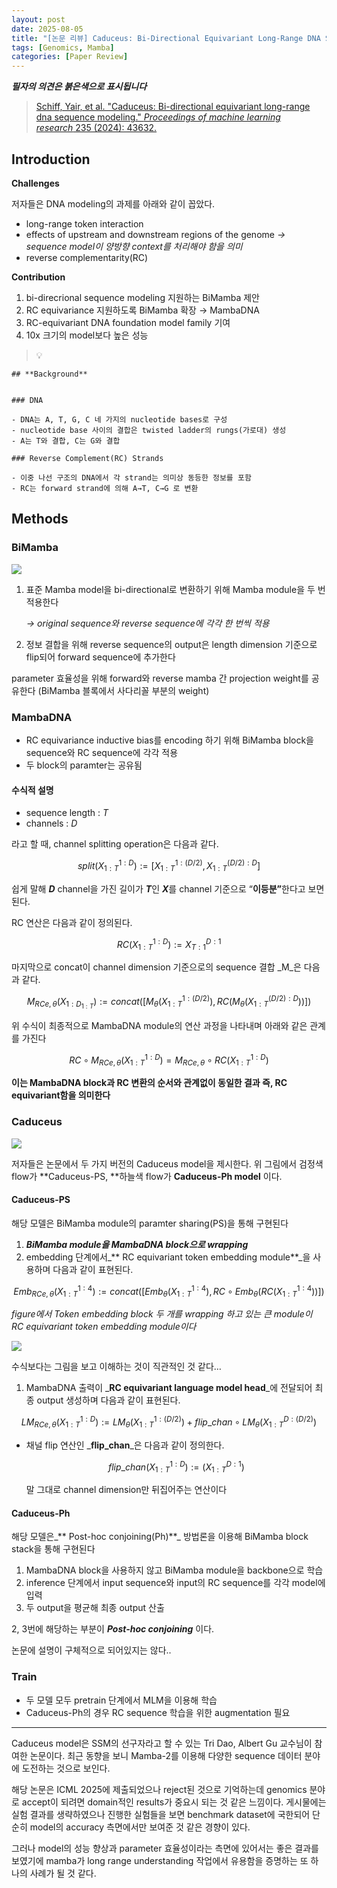 ```yaml
---
layout: post
date: 2025-08-05
title: "[논문 리뷰] Caduceus: Bi-Directional Equivariant Long-Range DNA Sequence Modeling"
tags: [Genomics, Mamba]
categories: [Paper Review]
---
```


<span class="notion-red">_**필자의 의견은 붉은색으로 표시됩니다**_</span>


> [Schiff, Yair, et al. "Caduceus: Bi-directional equivariant long-range dna sequence modeling." ](https://pmc.ncbi.nlm.nih.gov/articles/PMC12189541/)[_Proceedings of machine learning research_](https://pmc.ncbi.nlm.nih.gov/articles/PMC12189541/)[ 235 (2024): 43632.](https://pmc.ncbi.nlm.nih.gov/articles/PMC12189541/)



## Introduction


**Challenges**


저자들은 DNA modeling의 과제를 아래와 같이 꼽았다.

- long-range token interaction
- effects of upstream and downstream regions of the genome 
_→ sequence model이 양방향 context를 처리해야 함을 의미_
- reverse complementarity(RC)

**Contribution**

1. bi-direcrional sequence modeling 지원하는 BiMamba 제안
1. RC equivariance 지원하도록 BiMamba 확장 → MambaDNA
1. RC-equivariant DNA foundation model family 기여
1. 10x 크기의 model보다 높은 성능

> 💡 


	## **Background**


	### DNA

	- DNA는 A, T, G, C 네 가지의 nucleotide bases로 구성
	- nucleotide base 사이의 결합은 twisted ladder의 rungs(가로대) 생성
	- A는 T와 결합, C는 G와 결합

	### Reverse Complement(RC) Strands

	- 이중 나선 구조의 DNA에서 각 strand는 의미상 동등한 정보를 포함
	- RC는 forward strand에 의해 A→T, C→G 로 변환


## Methods



### BiMamba


![](https://prod-files-secure.s3.us-west-2.amazonaws.com/542b861c-36a8-4051-84e5-8804b6728dba/2c247d59-7815-4980-99f0-8f0d21f445a7/image.png?X-Amz-Algorithm=AWS4-HMAC-SHA256&X-Amz-Content-Sha256=UNSIGNED-PAYLOAD&X-Amz-Credential=ASIAZI2LB4662NUWAPLW%2F20250815%2Fus-west-2%2Fs3%2Faws4_request&X-Amz-Date=20250815T150828Z&X-Amz-Expires=3600&X-Amz-Security-Token=IQoJb3JpZ2luX2VjEBYaCXVzLXdlc3QtMiJHMEUCIQDueFKKPDFdJ7vJQGypM7DK24FGw7M8nTDdgZpqNXGccgIgMgvhbroxsizW87t9Trp6fYnOabuozHF%2BnUzND7ANHskq%2FwMIXxAAGgw2Mzc0MjMxODM4MDUiDGiRlrfcp3W1UfcRSyrcA8u3tGbkiC%2Bz6mQguBFmsn0Lkg5PX88IkP9bgF4BSqgFXWtDcgZd8EW0334VCsO2HAnkHH7UsSW0UEqb3V1%2Fs3cL93OjQfu%2BZkH6yqsGiWls3L3%2Bfxv3WQXvygriQuR%2FDxvEzv13WEgduOblQ6IHQ5GD%2B0Deb3CjtBwE0NUzKvCO7%2B6dSXTNoUiq2cnIHSGtJwyjL3lDA1YL7PC%2FS%2F%2BVeYIlH7Q4eBcRITdl7wiThWTxWG5aCr5XunlgP0bT%2FSGkKsf9R7T%2FPU6h5NplGA0tQmqI6TI3SB9UX8BVlBxUmZDYrip02hkB%2F81ZraYSSt9Z5zPcZPK4Aj3C3cfXz5HFkqsPidb%2FSWopsNCQoO%2BlYTPdcxqRDP1smzfUXpSV6ey8Q9DwOQZBp6AwJIidb2kk9mik7Ndx8tUnzp1CZp5BduYeMZWYT59gRILNfXqvD24441Xbw8fF13hr%2FeNbKjiBGHsrB3COhJfBQ2SeoNx4KQjKMwxdInPsymiPRvEQwkOgg1g7g29CRYmehBGcmjv1U5Dnwexc0qIs8GScbZGj5CxyRv8PRRci4F4U5pIRpOqWsAhKPIvNXwZatBIKwnswnm0ZDExyBDeuGmFaBrs8%2ByFRV5NZM2Boupzt2l%2BZMJD0%2FMQGOqUB%2BC%2Fm3f5TJcCm9Uake1LuEGDIaG0jKFgRWKm1LiY%2FGg5R0P4kjmje0N1ua8wJCfIn68qHulLex247uPpKiojhPek5spawKVU7a8z23yLq4gYIGFhjDhjt5kfEhawsQv6URgZjdWGG63GHk1inE%2Fohw3Dvm30WcapVcREmIHLYmmcK4bIcqmhGtOr0hD59Kn38pqM0udUSh5U3YhEGbTFZl2bYFo8P&X-Amz-Signature=f43b455ee2a46b0a37864223f2b2c372a6f7b3badc105501883e5d438ef81db1&X-Amz-SignedHeaders=host&x-amz-checksum-mode=ENABLED&x-id=GetObject)

1. 표준 Mamba model을 bi-directional로 변환하기 위해 Mamba module을 두 번 적용한다

	_→ original sequence와 reverse sequence에 각각 한 번씩 적용_

1. 정보 결합을 위해 reverse sequence의 output은 length dimension 기준으로 flip되어 forward sequence에 추가한다

parameter 효율성을 위해 forward와 reverse mamba 간 projection weight를 공유한다 (BiMamba 블록에서 사다리꼴 부분의 weight)



### MambaDNA

- RC equivariance inductive bias를 encoding 하기 위해 BiMamba block을 sequence와 RC sequence에 각각 적용
- 두 block의 paramter는 공유됨


#### 수식적 설명

- sequence length : _T_
- channels : _D_

라고 할 때,  channel splitting operation은 다음과 같다.


$$
split(X^{1:D}_{1:T}):=[X^{1:(D/2)}_{1:T},X^{(D/2):D}_{1:T}]
$$


<span class="notion-red">쉽게 말해 </span><span class="notion-red">_**D**_</span><span class="notion-red"> channel을 가진 길이가 </span><span class="notion-red">_**T**_</span><span class="notion-red">인 </span><span class="notion-red">_**X**_</span><span class="notion-red">를 channel 기준으로 “</span><span class="notion-red">**이등분”**</span><span class="notion-red">한다고 보면 된다.</span>


RC 연산은 다음과 같이 정의된다.


$$
RC(X^{1:D}_{1:T}):=X^{D:1}_{T:1}
$$


마지막으로 concat이 channel dimension 기준으로의 sequence 결합 _M_은 다음과 같다.


$$
M_{RCe,\theta}(X_{1:D_{1:T}}):=concat([M_{\theta}(X^{1:(D/2)}_{1:T}),RC(M_{\theta}(X^{(D/2):D}_{1:T}))])
$$


위 수식이 최종적으로 MambaDNA module의 연산 과정을 나타내며 아래와 같은 관계를 가진다


$$
RC\circ M_{RCe,\theta}(X^{1:D}_{1:T}) = M_{RCe,\theta} \circ RC(X^{1:D}_{1:T})
$$


**이는 MambaDNA block과 RC 변환의 순서와 관계없이 동일한 결과 즉, RC equivariant함을 의미한다**



### Caduceus


![](https://prod-files-secure.s3.us-west-2.amazonaws.com/542b861c-36a8-4051-84e5-8804b6728dba/f94a60d7-8145-473b-aef9-7c68d3ec604a/image.png?X-Amz-Algorithm=AWS4-HMAC-SHA256&X-Amz-Content-Sha256=UNSIGNED-PAYLOAD&X-Amz-Credential=ASIAZI2LB4662NUWAPLW%2F20250815%2Fus-west-2%2Fs3%2Faws4_request&X-Amz-Date=20250815T150828Z&X-Amz-Expires=3600&X-Amz-Security-Token=IQoJb3JpZ2luX2VjEBYaCXVzLXdlc3QtMiJHMEUCIQDueFKKPDFdJ7vJQGypM7DK24FGw7M8nTDdgZpqNXGccgIgMgvhbroxsizW87t9Trp6fYnOabuozHF%2BnUzND7ANHskq%2FwMIXxAAGgw2Mzc0MjMxODM4MDUiDGiRlrfcp3W1UfcRSyrcA8u3tGbkiC%2Bz6mQguBFmsn0Lkg5PX88IkP9bgF4BSqgFXWtDcgZd8EW0334VCsO2HAnkHH7UsSW0UEqb3V1%2Fs3cL93OjQfu%2BZkH6yqsGiWls3L3%2Bfxv3WQXvygriQuR%2FDxvEzv13WEgduOblQ6IHQ5GD%2B0Deb3CjtBwE0NUzKvCO7%2B6dSXTNoUiq2cnIHSGtJwyjL3lDA1YL7PC%2FS%2F%2BVeYIlH7Q4eBcRITdl7wiThWTxWG5aCr5XunlgP0bT%2FSGkKsf9R7T%2FPU6h5NplGA0tQmqI6TI3SB9UX8BVlBxUmZDYrip02hkB%2F81ZraYSSt9Z5zPcZPK4Aj3C3cfXz5HFkqsPidb%2FSWopsNCQoO%2BlYTPdcxqRDP1smzfUXpSV6ey8Q9DwOQZBp6AwJIidb2kk9mik7Ndx8tUnzp1CZp5BduYeMZWYT59gRILNfXqvD24441Xbw8fF13hr%2FeNbKjiBGHsrB3COhJfBQ2SeoNx4KQjKMwxdInPsymiPRvEQwkOgg1g7g29CRYmehBGcmjv1U5Dnwexc0qIs8GScbZGj5CxyRv8PRRci4F4U5pIRpOqWsAhKPIvNXwZatBIKwnswnm0ZDExyBDeuGmFaBrs8%2ByFRV5NZM2Boupzt2l%2BZMJD0%2FMQGOqUB%2BC%2Fm3f5TJcCm9Uake1LuEGDIaG0jKFgRWKm1LiY%2FGg5R0P4kjmje0N1ua8wJCfIn68qHulLex247uPpKiojhPek5spawKVU7a8z23yLq4gYIGFhjDhjt5kfEhawsQv6URgZjdWGG63GHk1inE%2Fohw3Dvm30WcapVcREmIHLYmmcK4bIcqmhGtOr0hD59Kn38pqM0udUSh5U3YhEGbTFZl2bYFo8P&X-Amz-Signature=b42a474b431ed4edfbc7a47ed781d3e5bf716b4f0f39619c70e246bec709d3b6&X-Amz-SignedHeaders=host&x-amz-checksum-mode=ENABLED&x-id=GetObject)


저자들은 논문에서 두 가지 버전의 Caduceus model을 제시한다. 위 그림에서 검정색 flow가 **Caduceus-PS, **하늘색 flow가 **Caduceus-Ph model** 이다.



#### Caduceus-PS


해당 모델은 BiMamba module의 paramter sharing(PS)을 통해 구현된다

1. _**BiMamba module을 MambaDNA block으로 wrapping**_
1. embedding 단계에서_** RC equivariant token embedding module**_을 사용하며 다음과 같이 표현된다.

$$
Emb_{RCe,\theta}(X^{1:4}_{1:T}):=concat([Emb_{\theta}(X^{1:4}_{1:T}),RC \circ Emb_{\theta}(RC(X^{1:4}_{1:T}))])
$$


_figure에서 Token embedding block 두 개를 wrapping 하고 있는 큰 module이 RC equivariant token embedding module이다_


![](https://prod-files-secure.s3.us-west-2.amazonaws.com/542b861c-36a8-4051-84e5-8804b6728dba/b175e4da-71eb-4e91-8c23-a06dabe673c9/image.png?X-Amz-Algorithm=AWS4-HMAC-SHA256&X-Amz-Content-Sha256=UNSIGNED-PAYLOAD&X-Amz-Credential=ASIAZI2LB4662NUWAPLW%2F20250815%2Fus-west-2%2Fs3%2Faws4_request&X-Amz-Date=20250815T150828Z&X-Amz-Expires=3600&X-Amz-Security-Token=IQoJb3JpZ2luX2VjEBYaCXVzLXdlc3QtMiJHMEUCIQDueFKKPDFdJ7vJQGypM7DK24FGw7M8nTDdgZpqNXGccgIgMgvhbroxsizW87t9Trp6fYnOabuozHF%2BnUzND7ANHskq%2FwMIXxAAGgw2Mzc0MjMxODM4MDUiDGiRlrfcp3W1UfcRSyrcA8u3tGbkiC%2Bz6mQguBFmsn0Lkg5PX88IkP9bgF4BSqgFXWtDcgZd8EW0334VCsO2HAnkHH7UsSW0UEqb3V1%2Fs3cL93OjQfu%2BZkH6yqsGiWls3L3%2Bfxv3WQXvygriQuR%2FDxvEzv13WEgduOblQ6IHQ5GD%2B0Deb3CjtBwE0NUzKvCO7%2B6dSXTNoUiq2cnIHSGtJwyjL3lDA1YL7PC%2FS%2F%2BVeYIlH7Q4eBcRITdl7wiThWTxWG5aCr5XunlgP0bT%2FSGkKsf9R7T%2FPU6h5NplGA0tQmqI6TI3SB9UX8BVlBxUmZDYrip02hkB%2F81ZraYSSt9Z5zPcZPK4Aj3C3cfXz5HFkqsPidb%2FSWopsNCQoO%2BlYTPdcxqRDP1smzfUXpSV6ey8Q9DwOQZBp6AwJIidb2kk9mik7Ndx8tUnzp1CZp5BduYeMZWYT59gRILNfXqvD24441Xbw8fF13hr%2FeNbKjiBGHsrB3COhJfBQ2SeoNx4KQjKMwxdInPsymiPRvEQwkOgg1g7g29CRYmehBGcmjv1U5Dnwexc0qIs8GScbZGj5CxyRv8PRRci4F4U5pIRpOqWsAhKPIvNXwZatBIKwnswnm0ZDExyBDeuGmFaBrs8%2ByFRV5NZM2Boupzt2l%2BZMJD0%2FMQGOqUB%2BC%2Fm3f5TJcCm9Uake1LuEGDIaG0jKFgRWKm1LiY%2FGg5R0P4kjmje0N1ua8wJCfIn68qHulLex247uPpKiojhPek5spawKVU7a8z23yLq4gYIGFhjDhjt5kfEhawsQv6URgZjdWGG63GHk1inE%2Fohw3Dvm30WcapVcREmIHLYmmcK4bIcqmhGtOr0hD59Kn38pqM0udUSh5U3YhEGbTFZl2bYFo8P&X-Amz-Signature=17b1f4f630a06f92865bdf0d661327b3daaa827adc8c0525d9ff384dbef161da&X-Amz-SignedHeaders=host&x-amz-checksum-mode=ENABLED&x-id=GetObject)


<span class="notion-red">수식보다는 그림을 보고 이해하는 것이 직관적인 것 같다…</span>

1. MambaDNA 출력이 _**RC equivariant language model head**_에 전달되어 최종 output 생성하며 다음과 같이 표현된다.

$$
LM_{RCe,\theta}(X^{1:D}_{1:T}):= LM_{\theta}(X^{1:(D/2)}_{1:T})+flip\_chan\circ LM_{\theta}(X^{D:(D/2)}_{1:T})
$$

- 채널 flip 연산인 _**flip\_chan**_은 다음과 같이 정의한다.

	$$
	flip\_chan(X^{1:D}_{1:T}):=(X^{D:1}_{1:T})
	$$


	말 그대로 channel dimension만 뒤집어주는 연산이다



#### Caduceus-Ph


해당 모델은_** Post-hoc conjoining(Ph)**_ 방법론을 이용해 BiMamba block stack을 통해 구현된다

1. MambaDNA block을 사용하지 않고 BiMamba module을 backbone으로 학습
1. inference 단계에서 input sequence와 input의 RC sequence를 각각 model에 입력
1. 두 output을 평균해 최종 output 산출

2, 3번에 해당하는 부분이 _**Post-hoc conjoining**_ 이다.


<span class="notion-red">논문에 설명이 구체적으로 되어있지는 않다..</span>



### Train

- 두 모델 모두 pretrain 단계에서 MLM을 이용해 학습
- Caduceus-Ph의 경우 RC sequence 학습을 위한 augmentation 필요

---


<span class="notion-red">Caduceus model은 SSM의 선구자라고 할 수 있는 Tri Dao, Albert Gu 교수님이 참여한 논문이다. 최근 동향을 보니 Mamba-2를 이용해 다양한 sequence 데이터 분야에 도전하는 것으로 보인다.</span>


<span class="notion-red">해당 논문은 ICML 2025에 제출되었으나 reject된 것으로 기억하는데 genomics 분야로 accept이 되려면 domain적인 results가 중요시 되는 것 같은 느낌이다. 게시물에는 실험 결과를 생략하였으나 진행한 실험들을 보면 benchmark dataset에 국한되어 단순히 model의 accuracy 측면에서만 보여준 것 같은 경향이 있다.</span>


<span class="notion-red">그러나 model의 성능 향상과 parameter 효율성이라는 측면에 있어서는 좋은 결과를 보였기에 mamba가 long range understanding 작업에서 유용함을 증명하는 또 하나의 사례가 될 것 같다.</span>

